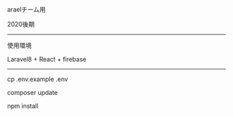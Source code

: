 araelチーム用

2020後期

___________________________________________________

使用環境

Laravel8 + React + firebase

___________________________________________________

cp .env.example .env

composer update

npm install
